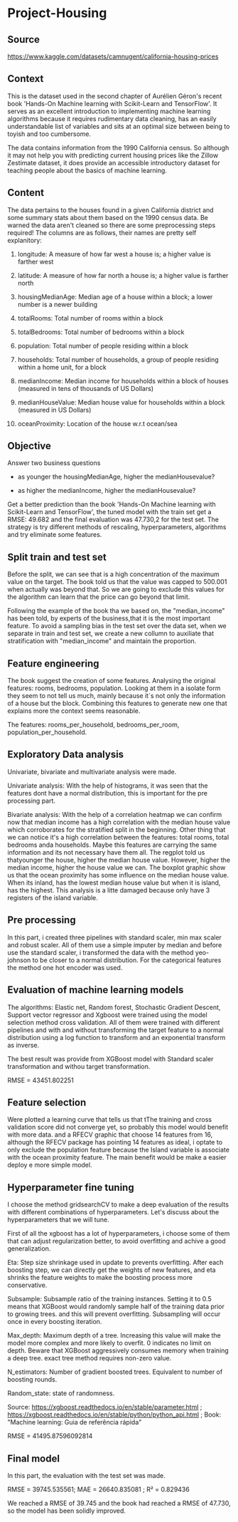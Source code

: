 # Project-Housing
## Source
https://www.kaggle.com/datasets/camnugent/california-housing-prices

## Context
This is the dataset used in the second chapter of Aurélien Géron's recent book 'Hands-On Machine learning with Scikit-Learn and TensorFlow'. It serves as an excellent introduction to implementing machine learning algorithms because it requires rudimentary data cleaning, has an easily understandable list of variables and sits at an optimal size between being to toyish and too cumbersome.

The data contains information from the 1990 California census. So although it may not help you with predicting current housing prices like the Zillow Zestimate dataset, it does provide an accessible introductory dataset for teaching people about the basics of machine learning.

## Content
The data pertains to the houses found in a given California district and some summary stats about them based on the 1990 census data. Be warned the data aren't cleaned so there are some preprocessing steps required! The columns are as follows, their names are pretty self explanitory:

1. longitude: A measure of how far west a house is; a higher value is farther west

2. latitude: A measure of how far north a house is; a higher value is farther north

3. housingMedianAge: Median age of a house within a block; a lower number is a newer building

4. totalRooms: Total number of rooms within a block

5. totalBedrooms: Total number of bedrooms within a block

6. population: Total number of people residing within a block

7. households: Total number of households, a group of people residing within a home unit, for a block

8. medianIncome: Median income for households within a block of houses (measured in tens of thousands of US Dollars)

9. medianHouseValue: Median house value for households within a block (measured in US Dollars)

10. oceanProximity: Location of the house w.r.t ocean/sea

## Objective

Answer two business questions

- as younger the housingMedianAge, higher the medianHousevalue?

- as higher the medianIncome, higher the medianHousevalue?

Get a better prediction than the book 'Hands-On Machine learning with Scikit-Learn and TensorFlow', the tuned model with the train set get a RMSE: 49.682 and the final evaluation was 47.730,2 for the test set. The strategy is try different methods of rescaling, hyperparameters, algorithms and try eliminate some features.

## Split train and test set
Before the split, we can see that is a high concentration of the maximum value on the target. The book told us that the value was capped to 500.001 when actually was beyond that. So we are going to exclude this values for the algorithm can learn that the price can go beyond that limit.

Following the example of the book tha we based on, the "median_income" has been told, by experts of the business,that it is the most important feature. To avoid a sampling bias in the test set over the data set, when we separate in train and test set, we create a new collumn to auxiliate that stratification with "median_income" and maintain the proportion.

## Feature engineering
The book suggest the creation of some features. Analysing the original features: rooms, bedrooms, population. Looking at them in a isolate form they seem to not tell us much, mainly because it´s not only the information of a house but the block. Combining this features to generate new one that explains more the context seems reasonable.

The features: rooms_per_household, bedrooms_per_room, population_per_household.

## Exploratory Data analysis
Univariate, bivariate and multivariate analysis were made.

Univariate analysis: With the help of histograms, it was seen that the features dont have a normal distribution, this is important for the pre processing part.

Bivariate analysis: With the help of a correlation heatmap we can confirm now that median income has a high correlation with the median house value which corroborates for the stratified split in the beginning. Other thing that we can notice it's a high correlation between the features: total rooms, total bedrooms anda households. Maybe this features are carrying the same information and its not necessary have them all. The regplot told us thatyounger the house, higher the median house value. However, higher the median income, higher the house value we can. The boxplot graphic show us that the ocean proximity has some influence on the median house value. When its inland, has the lowest median house value but when it is island, has the highest. This analysis is a litte damaged because only have 3 registers of the island variable.

 ## Pre processing
In this part, i created three pipelines with standard scaler, min max scaler and robust scaler. All of them use a simple imputer by median and before use the standard scaler, i transformed the data with the method yeo-johnson to be closer to a normal distribution. For the categorical features the method one hot encoder was used.
 
 ## Evaluation of machine learning models
The algorithms: Elastic net, Random forest, Stochastic Gradient Descent, Support vector regressor and Xgboost were trained using the model selection method cross validation. All of them were trained with different pipelines and with and without transforming the target feature to a normal distribution using a log function to transform and an exponential transform as inverse.

The best result was provide from XGBoost model with Standard scaler transformation and withou target transformation. 

RMSE = 43451.802251	
 
 ## Feature selection
Were plotted a learning curve that tells us that tThe training and cross validation score did not converge yet, so probably this model would benefit with more data. and a RFECV graphic that choose 14 features from 16, although the RFECV package has pointing 14 features as ideal, i optate to only exclude the population feature because the Island variable is associate with the ocean proximity feature. The main benefit would be make a easier deploy e more simple model.
 
 ## Hyperparameter fine tuning
I choose the method gridsearchCV to make a deep evaluation of the results with different combinations of hyperparameters.
Let's discuss about the hyperparameters that we will tune. 

First of all the xgboost has a lot of hyperparameters, i choose some of them that can adjust regularization better, to avoid overfitting and achive a good generalization. 

Eta: Step size shrinkage used in update to prevents overfitting. After each boosting step, we can directly get the weights of new features, and eta shrinks the feature weights to make the boosting process more conservative.

Subsample: Subsample ratio of the training instances. Setting it to 0.5 means that XGBoost would randomly sample half of the training data prior to growing trees. and this will prevent overfitting. Subsampling will occur once in every boosting iteration.

Max_depth: Maximum depth of a tree. Increasing this value will make the model more complex and more likely to overfit. 0 indicates no limit on depth. Beware that XGBoost aggressively consumes memory when training a deep tree. exact tree method requires non-zero value.

N_estimators: Number of gradient boosted trees. Equivalent to number of boosting rounds.

Random_state: state of randomness.

Source: https://xgboost.readthedocs.io/en/stable/parameter.html ; https://xgboost.readthedocs.io/en/stable/python/python_api.html ;
Book: "Machine learning: Guia de referência rápida" 

RMSE = 41495.87596092814

## Final model
In this part, the evaluation with the test set was made. 

RMSE = 39745.535561; MAE = 26640.835081 ; R² = 0.829436 

We reached a RMSE of 39.745 and the book had reached a RMSE of 47.730, so the model has been solidly improved.
